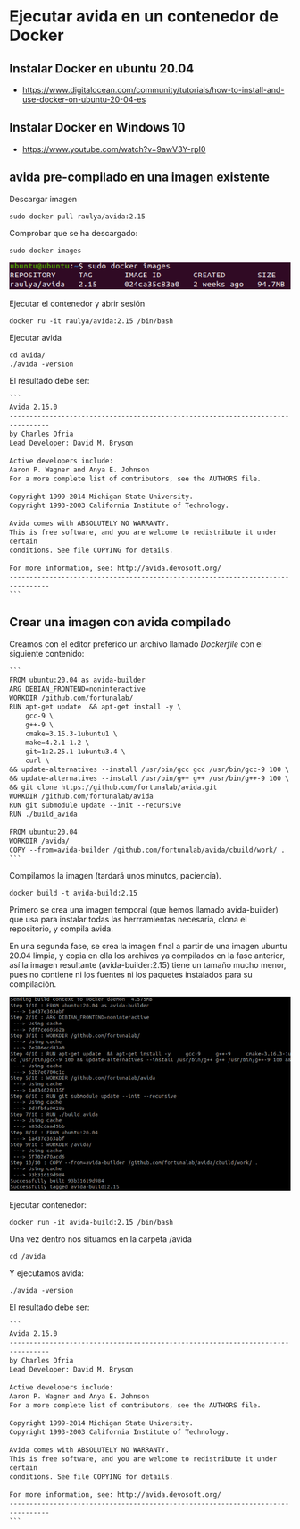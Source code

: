 # Ejecutar avida en un contenedor de Docker

## Instalar Docker en ubuntu 20.04

- https://www.digitalocean.com/community/tutorials/how-to-install-and-use-docker-on-ubuntu-20-04-es

## Instalar Docker en Windows 10

- https://www.youtube.com/watch?v=9awV3Y-rpI0


## avida pre-compilado en una imagen existente

Descargar imagen

```
sudo docker pull raulya/avida:2.15
```

Comprobar que se ha descargado:

```
sudo docker images
```

![](img/docker_avida_1.png)

Ejecutar el contenedor y abrir sesión

```
docker ru -it raulya/avida:2.15 /bin/bash
```

Ejecutar avida

```
cd avida/
./avida -version
```

El resultado debe ser:

    ```
    Avida 2.15.0
    --------------------------------------------------------------------------------
    by Charles Ofria
    Lead Developer: David M. Bryson

    Active developers include:
    Aaron P. Wagner and Anya E. Johnson
    For a more complete list of contributors, see the AUTHORS file.

    Copyright 1999-2014 Michigan State University.
    Copyright 1993-2003 California Institute of Technology.

    Avida comes with ABSOLUTELY NO WARRANTY.
    This is free software, and you are welcome to redistribute it under certain
    conditions. See file COPYING for details.

    For more information, see: http://avida.devosoft.org/
    --------------------------------------------------------------------------------
    ```
    
## Crear una imagen con avida compilado

Creamos con el editor preferido un archivo llamado *Dockerfile* con el siguiente contenido:

    ```
    FROM ubuntu:20.04 as avida-builder
    ARG DEBIAN_FRONTEND=noninteractive
    WORKDIR /github.com/fortunalab/
    RUN apt-get update  && apt-get install -y \
        gcc-9 \
        g++-9 \
        cmake=3.16.3-1ubuntu1 \
        make=4.2.1-1.2 \
        git=1:2.25.1-1ubuntu3.4 \
        curl \
    && update-alternatives --install /usr/bin/gcc gcc /usr/bin/gcc-9 100 \
    && update-alternatives --install /usr/bin/g++ g++ /usr/bin/g++-9 100 \ 
    && git clone https://github.com/fortunalab/avida.git
    WORKDIR /github.com/fortunalab/avida
    RUN git submodule update --init --recursive
    RUN ./build_avida

    FROM ubuntu:20.04
    WORKDIR /avida/
    COPY --from=avida-builder /github.com/fortunalab/avida/cbuild/work/ .
    ```

Compilamos la imagen (tardará unos minutos, paciencia).

```
docker build -t avida-build:2.15
```

Primero se crea una imagen temporal (que hemos llamado avida-builder) que usa para instalar todas las herrramientas necesaria, clona el repositorio, y compila avida.

En una segunda fase, se crea la imagen final a partir de una imagen ubuntu 20.04 limpia, y copia en ella los archivos ya compilados en la fase anterior, así la imagen resultante (avida-builder:2.15) tiene un tamaño mucho menor, pues no contiene ni los fuentes ni los paquetes instalados para su compilación.


![](img/docker_avida_2.png)


Ejecutar contenedor:

```
docker run -it avida-build:2.15 /bin/bash
```

Una vez dentro nos situamos en la carpeta /avida

```
cd /avida
```

Y ejecutamos avida:

```
./avida -version
```

El resultado debe ser:


    ```
    Avida 2.15.0
    --------------------------------------------------------------------------------
    by Charles Ofria
    Lead Developer: David M. Bryson

    Active developers include:
    Aaron P. Wagner and Anya E. Johnson
    For a more complete list of contributors, see the AUTHORS file.

    Copyright 1999-2014 Michigan State University.
    Copyright 1993-2003 California Institute of Technology.

    Avida comes with ABSOLUTELY NO WARRANTY.
    This is free software, and you are welcome to redistribute it under certain
    conditions. See file COPYING for details.

    For more information, see: http://avida.devosoft.org/
    --------------------------------------------------------------------------------
    ```
